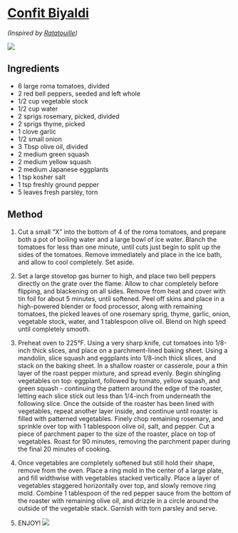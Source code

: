 # [Confit Biyaldi](https://www.bingingwithbabish.com/recipes/2017/5/5/ratatouille)
*(Inspired by [Ratatouille](https://www.imdb.com/title/tt0382932/))*

![](https://i.imgur.com/IQoUREX.jpg)

## Ingredients
* 6 large roma tomatoes, divided
* 2 red bell peppers, seeded and left whole
* 1/2 cup vegetable stock
* 1/2 cup water
* 2 sprigs rosemary, picked, divided
* 2 sprigs thyme, picked
* 1 clove garlic
* 1/2 small onion
* 3 Tbsp olive oil, divided
* 2 medium green squash
* 2 medium yellow squash
* 2 medium Japanese eggplants
* 1 tsp kosher salt
* 1 tsp freshly ground pepper
* 5 leaves fresh parsley, torn

## Method

1. Cut a small “X” into the bottom of 4 of the roma tomatoes, and prepare both a pot of boiling water and a large bowl of ice water.  Blanch the tomatoes for less than one minute, until cuts just begin to split up the sides of the tomatoes.  Remove immediately and place in the ice bath, and allow to cool completely.  Set aside.

2. Set a large stovetop gas burner to high, and place two bell peppers directly on the grate over the flame.  Allow to char completely before flipping, and blackening on all sides.  Remove from heat and cover with tin foil for about 5 minutes, until softened.  Peel off skins and place in a high-powered blender or food processor, along with remaining tomatoes, the picked leaves of one rosemary sprig, thyme, garlic, onion, vegetable stock, water, and 1 tablespoon olive oil.  Blend on high speed until completely smooth.

3. Preheat oven to 225°F.  Using a very sharp knife, cut tomatoes into 1/8-inch thick slices, and place on a parchment-lined baking sheet.  Using a mandolin, slice squash and eggplants into 1/8-inch thick slices, and stack on the baking sheet.  In a shallow roaster or casserole, pour a thin layer of the roast pepper mixture, and spread evenly.  Begin shingling vegetables on top: eggplant, followed by tomato, yellow squash, and green squash - continuing the pattern around the edge of the roaster, letting each slice stick out less than 1/4-inch from underneath the following slice.  Once the outside of the roaster has been lined with vegetables, repeat another layer inside, and continue until roaster is filled with patterned vegetables.  Finely chop remaining rosemary, and sprinkle over top with 1 tablespoon olive oil, salt, and pepper.  Cut a piece of parchment paper to the size of the roaster, place on top of vegetables.  Roast for 90 minutes, removing the parchment paper during the final 20 minutes of cooking.

4. Once vegetables are completely softened but still hold their shape, remove from the oven.  Place a ring mold in the center of a large plate, and fill widthwise with vegetables stacked vertically.  Place a layer of vegetables staggered horizontally over top, and slowly remove ring mold.  Combine 1 tablespoon of the red pepper sauce from the bottom of the roaster with remaining olive oil, and drizzle in a circle around the outside of the vegetable stack.  Garnish with torn parsley and serve.

6. ENJOY!
![](https://i.imgur.com/t21FfGh.jpg)
